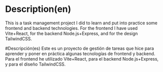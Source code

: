 # Description(en)
This is a task management project I did to learn and put into practice some frontend and backend technologies.
For the frontend I have used Vite+React, for the backend Node.js+Express, and for the design TailwindCSS.

#Descripción(es)
Este es un proyecto de gestión de tareas que hice para aprender y poner en práctica algunas tecnologías de frontend y backend. 
Para el frontend he utilizado Vite+React, para el backend Node.js+Express, y para el diseño TailwindCSS.
